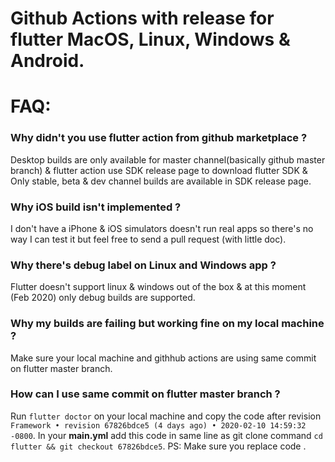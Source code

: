 # Github Actions with release for flutter MacOS, Linux, Windows & Android.

# FAQ:

### Why didn't you use flutter action from github marketplace ?
Desktop builds are only available for master channel(basically github master branch) & flutter action use SDK release page to download flutter SDK & Only stable, beta & dev channel builds are available in SDK release page.

### Why iOS build isn't implemented ?
I don't have a iPhone & iOS simulators doesn't run real apps so there's no way I can test it but feel free to send a pull request (with little doc).

### Why there's debug label on Linux and Windows app ?
Flutter doesn't support linux & windows out of the box & at this moment (Feb 2020) only debug builds are supported.

### Why my builds are failing but working fine on my local machine ?
Make sure your local machine and githhub actions are using same commit on flutter master branch.

### How can I use same commit on flutter master branch ?
Run `flutter doctor` on your local machine and copy the code after revision ```Framework • revision 67826bdce5 (4 days ago) • 2020-02-10 14:59:32 -0800```. In your **main.yml** add this code in same line as git clone command ```cd flutter && git checkout 67826bdce5```. PS: Make sure you replace code .
